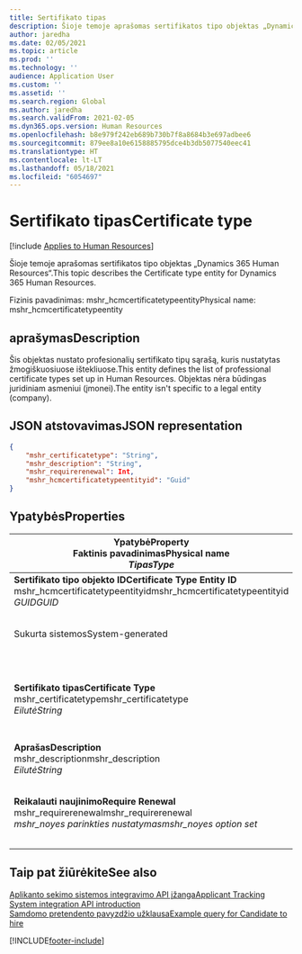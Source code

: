```yaml
---
title: Sertifikato tipas
description: Šioje temoje aprašomas sertifikatos tipo objektas „Dynamics 365 Human Resources“.
author: jaredha
ms.date: 02/05/2021
ms.topic: article
ms.prod: ''
ms.technology: ''
audience: Application User
ms.custom: ''
ms.assetid: ''
ms.search.region: Global
ms.author: jaredha
ms.search.validFrom: 2021-02-05
ms.dyn365.ops.version: Human Resources
ms.openlocfilehash: b8e979f242eb689b730b7f8a8684b3e697adbee6
ms.sourcegitcommit: 879ee8a10e6158885795dce4b3db5077540eec41
ms.translationtype: HT
ms.contentlocale: lt-LT
ms.lasthandoff: 05/18/2021
ms.locfileid: "6054697"
---
```

# <a name="certificate-type"></a><span data-ttu-id="5d753-103">Sertifikato tipas</span><span class="sxs-lookup"><span data-stu-id="5d753-103">Certificate type</span></span>

[!include [Applies to Human Resources](../includes/applies-to-hr.md)]

<span data-ttu-id="5d753-104">Šioje temoje aprašomas sertifikatos tipo objektas „Dynamics 365 Human Resources“.</span><span class="sxs-lookup"><span data-stu-id="5d753-104">This topic describes the Certificate type entity for Dynamics 365 Human Resources.</span></span>

<span data-ttu-id="5d753-105">Fizinis pavadinimas: mshr_hcmcertificatetypeentity</span><span class="sxs-lookup"><span data-stu-id="5d753-105">Physical name: mshr_hcmcertificatetypeentity</span></span>

## <a name="description"></a><span data-ttu-id="5d753-106">aprašymas</span><span class="sxs-lookup"><span data-stu-id="5d753-106">Description</span></span>

<span data-ttu-id="5d753-107">Šis objektas nustato profesionalių sertifikato tipų sąrašą, kuris nustatytas žmogiškuosiuose ištekliuose.</span><span class="sxs-lookup"><span data-stu-id="5d753-107">This entity defines the list of professional certificate types set up in Human Resources.</span></span> <span data-ttu-id="5d753-108">Objektas nėra būdingas juridiniam asmeniui (įmonei).</span><span class="sxs-lookup"><span data-stu-id="5d753-108">The entity isn't specific to a legal entity (company).</span></span>

## <a name="json-representation"></a><span data-ttu-id="5d753-109">JSON atstovavimas</span><span class="sxs-lookup"><span data-stu-id="5d753-109">JSON representation</span></span>

```json
{
    "mshr_certificatetype": "String",
    "mshr_description": "String",
    "mshr_requirerenewal": Int,
    "mshr_hcmcertificatetypeentityid": "Guid"
}
```

## <a name="properties"></a><span data-ttu-id="5d753-110">Ypatybės</span><span class="sxs-lookup"><span data-stu-id="5d753-110">Properties</span></span>

| <span data-ttu-id="5d753-111">Ypatybė</span><span class="sxs-lookup"><span data-stu-id="5d753-111">Property</span></span><br><span data-ttu-id="5d753-112">**Faktinis pavadinimas**</span><span class="sxs-lookup"><span data-stu-id="5d753-112">**Physical name**</span></span><br><span data-ttu-id="5d753-113">**_Tipas_**</span><span class="sxs-lookup"><span data-stu-id="5d753-113">**_Type_**</span></span> | <span data-ttu-id="5d753-114">Naudoti</span><span class="sxs-lookup"><span data-stu-id="5d753-114">Use</span></span> | <span data-ttu-id="5d753-115">aprašymas</span><span class="sxs-lookup"><span data-stu-id="5d753-115">Description</span></span> |
| --- | --- | --- |
| <span data-ttu-id="5d753-116">**Sertifikato tipo objekto ID**</span><span class="sxs-lookup"><span data-stu-id="5d753-116">**Certificate Type Entity ID**</span></span><br><span data-ttu-id="5d753-117">mshr_hcmcertificatetypeentityid</span><span class="sxs-lookup"><span data-stu-id="5d753-117">mshr_hcmcertificatetypeentityid</span></span><br><span data-ttu-id="5d753-118">*GUID*</span><span class="sxs-lookup"><span data-stu-id="5d753-118">*GUID*</span></span> | <span data-ttu-id="5d753-119">Tik skaitomas</span><span class="sxs-lookup"><span data-stu-id="5d753-119">Read-only</span></span><br><span data-ttu-id="5d753-120">Būtina</span><span class="sxs-lookup"><span data-stu-id="5d753-120">Required</span></span> 
<span data-ttu-id="5d753-121">Sukurta sistemos</span><span class="sxs-lookup"><span data-stu-id="5d753-121">System-generated</span></span> | <span data-ttu-id="5d753-122">Unikalus pirminis identifikatorius sertifikato tipui.</span><span class="sxs-lookup"><span data-stu-id="5d753-122">Unique primary identifier for the certificate type.</span></span> |
| <span data-ttu-id="5d753-123">**Sertifikato tipas**</span><span class="sxs-lookup"><span data-stu-id="5d753-123">**Certificate Type**</span></span><br><span data-ttu-id="5d753-124">mshr_certificatetype</span><span class="sxs-lookup"><span data-stu-id="5d753-124">mshr_certificatetype</span></span><br><span data-ttu-id="5d753-125">*Eilutė*</span><span class="sxs-lookup"><span data-stu-id="5d753-125">*String*</span></span> | <span data-ttu-id="5d753-126">Skaitymas/rašymas</span><span class="sxs-lookup"><span data-stu-id="5d753-126">Read/write</span></span><br><span data-ttu-id="5d753-127">Būtina</span><span class="sxs-lookup"><span data-stu-id="5d753-127">Required</span></span> | <span data-ttu-id="5d753-128">Unikalus vartotojo perskaitomas identifikatorius sertifikato tipui.</span><span class="sxs-lookup"><span data-stu-id="5d753-128">Unique user-readable identifier for the certificate type.</span></span> |
| <span data-ttu-id="5d753-129">**Aprašas**</span><span class="sxs-lookup"><span data-stu-id="5d753-129">**Description**</span></span><br><span data-ttu-id="5d753-130">mshr_description</span><span class="sxs-lookup"><span data-stu-id="5d753-130">mshr_description</span></span><br><span data-ttu-id="5d753-131">*Eilutė*</span><span class="sxs-lookup"><span data-stu-id="5d753-131">*String*</span></span> | <span data-ttu-id="5d753-132">Skaitymas/rašymas</span><span class="sxs-lookup"><span data-stu-id="5d753-132">Read/write</span></span><br><span data-ttu-id="5d753-133">Būtina</span><span class="sxs-lookup"><span data-stu-id="5d753-133">Required</span></span> | <span data-ttu-id="5d753-134">Sertifikato tipo aprašas.</span><span class="sxs-lookup"><span data-stu-id="5d753-134">Description of the certificate type.</span></span> |
| <span data-ttu-id="5d753-135">**Reikalauti naujinimo**</span><span class="sxs-lookup"><span data-stu-id="5d753-135">**Require Renewal**</span></span><br><span data-ttu-id="5d753-136">mshr_requirerenewal</span><span class="sxs-lookup"><span data-stu-id="5d753-136">mshr_requirerenewal</span></span><br><span data-ttu-id="5d753-137">*mshr_noyes parinkties nustatymas*</span><span class="sxs-lookup"><span data-stu-id="5d753-137">*mshr_noyes option set*</span></span> | <span data-ttu-id="5d753-138">Skaitymas/rašymas</span><span class="sxs-lookup"><span data-stu-id="5d753-138">Read/write</span></span><br><span data-ttu-id="5d753-139">Pasirinktinai</span><span class="sxs-lookup"><span data-stu-id="5d753-139">Optional</span></span> | <span data-ttu-id="5d753-140">Nurodo, ar naujinimo reikia sertifikatui.</span><span class="sxs-lookup"><span data-stu-id="5d753-140">Indicates whether renewal is required for the certificate.</span></span> |

## <a name="see-also"></a><span data-ttu-id="5d753-141">Taip pat žiūrėkite</span><span class="sxs-lookup"><span data-stu-id="5d753-141">See also</span></span>

[<span data-ttu-id="5d753-142">Aplikanto sekimo sistemos integravimo API įžanga</span><span class="sxs-lookup"><span data-stu-id="5d753-142">Applicant Tracking System integration API introduction</span></span>](hr-admin-integration-ats-api-introduction.md)<br>
[<span data-ttu-id="5d753-143">Samdomo pretendento pavyzdžio užklausa</span><span class="sxs-lookup"><span data-stu-id="5d753-143">Example query for Candidate to hire</span></span>](hr-admin-integration-ats-api-candidate-to-hire-example-query.md)



[!INCLUDE[footer-include](../includes/footer-banner.md)]